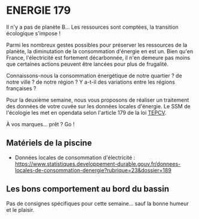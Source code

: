 # ENERGIE 179

Il n'y a pas de planète B... Les ressources sont comptées, la transition écologique s'impose !

Parmi les nombreux gestes possibles pour préserver les ressources de la planète, la diminutation 
de la consommation d'énergie en est un. Bien qu'en France, l'électricité est
fortement décarbonnée, il n'en demeure pas moins que certaines actions peuvent être lancées
pour plus de frugalité.

Connaissons-nous la consommation énergétique de notre quartier ? de notre ville ? de notre région ?
Y a-t-il des variations entre les régions françaises ?

Pour la deuxième semaine, nous vous proposons de réaliser un traitement des données
de votre cuvée sur les données locales d'énergie. Le SSM de l'écologie les met en opendata selon l'article
179 de la loi [TEPCV](https://www.ecologique-solidaire.gouv.fr/loi-transition-energetique-croissance-verte).

À vos marques... prêt ? Go ! 

## Matériels de la piscine

* Données locales de consommation d'électricité : https://www.statistiques.developpement-durable.gouv.fr/donnees-locales-de-consommation-denergie?rubrique=23&dossier=189


## Les bons comportement au bord du bassin

Pas de consignes spécifiques pour cette semaine... sauf la bonne humeur et le plaisir.
